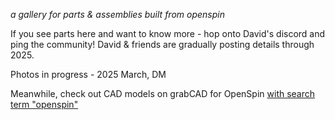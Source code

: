 _a gallery for parts & assemblies built from openspin_

If you see parts here and want to know more - hop onto David's discord and ping the community!  David & friends are gradually posting details through 2025.

Photos in progress - 2025 March, DM

Meanwhile, check out CAD models on grabCAD for OpenSpin [with search term "openspin"](https://grabcad.com/library?page=1&time=all_time&query=openspin)
